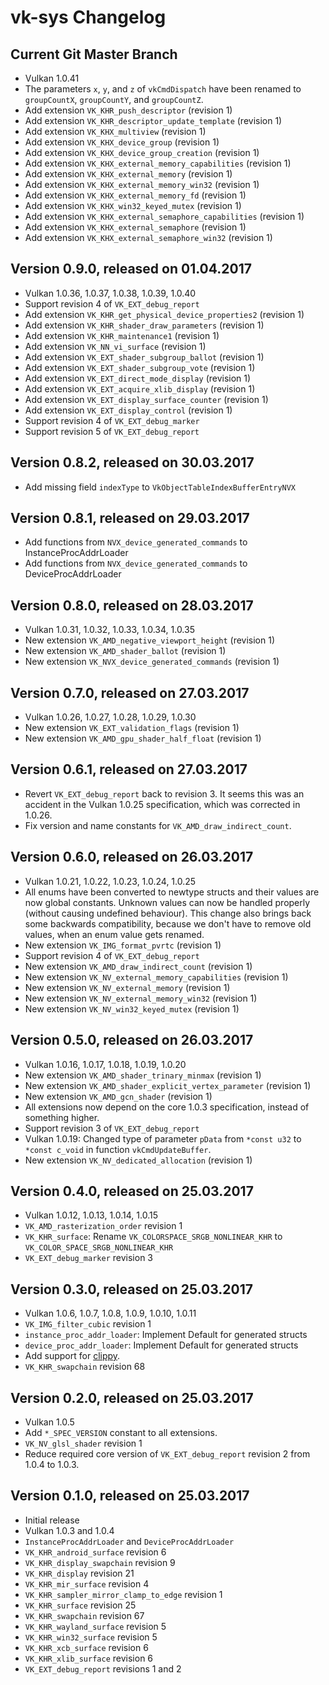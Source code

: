 # vk-sys Changelog

## Current Git Master Branch

 * Vulkan 1.0.41
 * The parameters `x`, `y`, and `z` of `vkCmdDispatch` have been renamed to `groupCountX`,
   `groupCountY`, and `groupCountZ`.
 * Add extension `VK_KHR_push_descriptor` (revision 1)
 * Add extension `VK_KHR_descriptor_update_template` (revision 1)
 * Add extension `VK_KHX_multiview` (revision 1)
 * Add extension `VK_KHX_device_group` (revision 1)
 * Add extension `VK_KHX_device_group_creation` (revision 1)
 * Add extension `VK_KHX_external_memory_capabilities` (revision 1)
 * Add extension `VK_KHX_external_memory` (revision 1)
 * Add extension `VK_KHX_external_memory_win32` (revision 1)
 * Add extension `VK_KHX_external_memory_fd` (revision 1)
 * Add extension `VK_KHX_win32_keyed_mutex` (revision 1)
 * Add extension `VK_KHX_external_semaphore_capabilities` (revision 1)
 * Add extension `VK_KHX_external_semaphore` (revision 1)
 * Add extension `VK_KHX_external_semaphore_win32` (revision 1)

## Version 0.9.0, released on 01.04.2017

 * Vulkan 1.0.36, 1.0.37, 1.0.38, 1.0.39, 1.0.40
 * Support revision 4 of `VK_EXT_debug_report`
 * Add extension `VK_KHR_get_physical_device_properties2` (revision 1)
 * Add extension `VK_KHR_shader_draw_parameters` (revision 1)
 * Add extension `VK_KHR_maintenance1` (revision 1)
 * Add extension `VK_NN_vi_surface` (revision 1)
 * Add extension `VK_EXT_shader_subgroup_ballot` (revision 1)
 * Add extension `VK_EXT_shader_subgroup_vote` (revision 1)
 * Add extension `VK_EXT_direct_mode_display` (revision 1)
 * Add extension `VK_EXT_acquire_xlib_display` (revision 1)
 * Add extension `VK_EXT_display_surface_counter` (revision 1)
 * Add extension `VK_EXT_display_control` (revision 1)
 * Support revision 4 of `VK_EXT_debug_marker`
 * Support revision 5 of `VK_EXT_debug_report`

## Version 0.8.2, released on 30.03.2017

 * Add missing field `indexType` to `VkObjectTableIndexBufferEntryNVX`

## Version 0.8.1, released on 29.03.2017

 * Add functions from `NVX_device_generated_commands` to InstanceProcAddrLoader
 * Add functions from `NVX_device_generated_commands` to DeviceProcAddrLoader

## Version 0.8.0, released on 28.03.2017

 * Vulkan 1.0.31, 1.0.32, 1.0.33, 1.0.34, 1.0.35
 * New extension `VK_AMD_negative_viewport_height` (revision 1)
 * New extension `VK_AMD_shader_ballot` (revision 1)
 * New extension `VK_NVX_device_generated_commands` (revision 1)

## Version 0.7.0, released on 27.03.2017

 * Vulkan 1.0.26, 1.0.27, 1.0.28, 1.0.29, 1.0.30
 * New extension `VK_EXT_validation_flags` (revision 1)
 * New extension `VK_AMD_gpu_shader_half_float` (revision 1)

## Version 0.6.1, released on 27.03.2017

 * Revert `VK_EXT_debug_report` back to revision 3. It seems this was an accident in the Vulkan
   1.0.25 specification, which was corrected in 1.0.26.
 * Fix version and name constants for `VK_AMD_draw_indirect_count`.

## Version 0.6.0, released on 26.03.2017

 * Vulkan 1.0.21, 1.0.22, 1.0.23, 1.0.24, 1.0.25
 * All enums have been converted to newtype structs and their values are now global constants.
   Unknown values can now be handled properly (without causing undefined behaviour). This change
   also brings back some backwards compatibility, because we don't have to remove old values, when
   an enum value gets renamed.
 * New extension `VK_IMG_format_pvrtc` (revision 1)
 * Support revision 4 of `VK_EXT_debug_report`
 * New extension `VK_AMD_draw_indirect_count` (revision 1)
 * New extension `VK_NV_external_memory_capabilities` (revision 1)
 * New extension `VK_NV_external_memory` (revision 1)
 * New extension `VK_NV_external_memory_win32` (revision 1)
 * New extension `VK_NV_win32_keyed_mutex` (revision 1)

## Version 0.5.0, released on 26.03.2017

 * Vulkan 1.0.16, 1.0.17, 1.0.18, 1.0.19, 1.0.20
 * New extension `VK_AMD_shader_trinary_minmax` (revision 1)
 * New extension `VK_AMD_shader_explicit_vertex_parameter` (revision 1)
 * New extension `VK_AMD_gcn_shader` (revision 1)
 * All extensions now depend on the core 1.0.3 specification, instead of something higher.
 * Support revision 3 of `VK_EXT_debug_report`
 * Vulkan 1.0.19: Changed type of parameter `pData` from `*const u32` to `*const c_void` in function
   `vkCmdUpdateBuffer`.
 * New extension `VK_NV_dedicated_allocation` (revision 1)

## Version 0.4.0, released on 25.03.2017

 * Vulkan 1.0.12, 1.0.13, 1.0.14, 1.0.15
 * `VK_AMD_rasterization_order` revision 1
 * `VK_KHR_surface`: Rename `VK_COLORSPACE_SRGB_NONLINEAR_KHR` to `VK_COLOR_SPACE_SRGB_NONLINEAR_KHR`
 * `VK_EXT_debug_marker` revision 3

## Version 0.3.0, released on 25.03.2017

 * Vulkan 1.0.6, 1.0.7, 1.0.8, 1.0.9, 1.0.10, 1.0.11
 * `VK_IMG_filter_cubic` revision 1
 * `instance_proc_addr_loader`: Implement Default for generated structs
 * `device_proc_addr_loader`: Implement Default for generated structs
 * Add support for [clippy](https://github.com/Manishearth/rust-clippy).
 * `VK_KHR_swapchain` revision 68

## Version 0.2.0, released on 25.03.2017

 * Vulkan 1.0.5
 * Add `*_SPEC_VERSION` constant to all extensions.
 * `VK_NV_glsl_shader` revision 1
 * Reduce required core version of `VK_EXT_debug_report` revision 2 from 1.0.4 to 1.0.3.

## Version 0.1.0, released on 25.03.2017

 * Initial release
 * Vulkan 1.0.3 and 1.0.4
 * `InstanceProcAddrLoader` and `DeviceProcAddrLoader`
 * `VK_KHR_android_surface` revision 6
 * `VK_KHR_display_swapchain` revision 9
 * `VK_KHR_display` revision 21
 * `VK_KHR_mir_surface` revision 4
 * `VK_KHR_sampler_mirror_clamp_to_edge` revision 1
 * `VK_KHR_surface` revision 25
 * `VK_KHR_swapchain` revision 67
 * `VK_KHR_wayland_surface` revision 5
 * `VK_KHR_win32_surface` revision 5
 * `VK_KHR_xcb_surface` revision 6
 * `VK_KHR_xlib_surface` revision 6
 * `VK_EXT_debug_report` revisions 1 and 2
